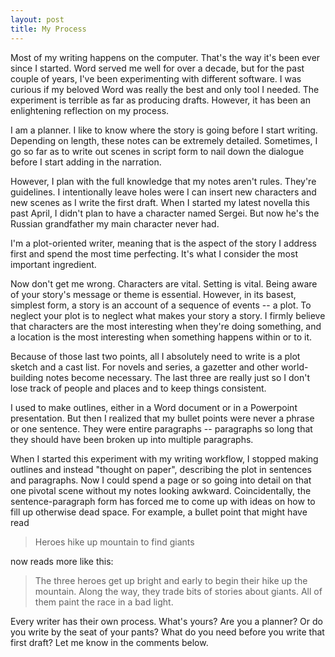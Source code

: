 ```yaml
---
layout: post
title: My Process
---
```


Most of my writing happens on the computer. That's the way it's been ever since I started. Word served me well for over a decade, but for the past couple of years, I've been experimenting with different software. I was curious if my beloved Word was really the best and only tool I needed. The experiment is terrible as far as producing drafts. However, it has been an enlightening reflection on my process.

I am a planner. I like to know where the story is going before I start writing. Depending on length, these notes can be extremely detailed. Sometimes, I go so far as to write out scenes in script form to nail down the dialogue before I start adding in the narration.

However, I plan with the full knowledge that my notes aren't rules. They're guidelines. I intentionally leave holes were I can insert new characters and new scenes as I write the first draft. When I started my latest novella this past April, I didn't plan to have a character named Sergei. But now he's the Russian grandfather my main character never had.

I'm a plot-oriented writer, meaning that is the aspect of the story I address first and spend the most time perfecting. It's what I consider the most important ingredient.

Now don't get me wrong. Characters are vital. Setting is vital. Being aware of your story's message or theme is essential. However, in its basest, simplest form, a story is an account of a sequence of events -- a plot. To neglect your plot is to neglect what makes your story a story. I firmly believe that characters are the most interesting when they're doing something, and a location is the most interesting when something happens within or to it.

Because of those last two points, all I absolutely need to write is a plot sketch and a cast list. For novels and series, a gazetter and other world-building notes become necessary. The last three are really just so I don't lose track of people and places and to keep things consistent.

I used to make outlines, either in a Word document or in a Powerpoint presentation. But then I realized that my bullet points were never a phrase or one sentence. They were entire paragraphs -- paragraphs so long that they should have been broken up into multiple paragraphs.

When I started this experiment with my writing workflow, I stopped making outlines and instead "thought on paper", describing the plot in sentences and paragraphs. Now I could spend a page or so going into detail on that one pivotal scene without my notes looking awkward. Coincidentally, the sentence-paragraph form has forced me to come up with ideas on how to fill up otherwise dead space. For example, a bullet point that might have read

> Heroes hike up mountain to find giants

now reads more like this:

> The three heroes get up bright and early to begin their hike up the mountain. Along the way, they trade bits of stories about giants. All of them paint the race in a bad light.

Every writer has their own process. What's yours? Are you a planner? Or do you write by the seat of your pants? What do you need before you write that first draft? Let me know in the comments below.